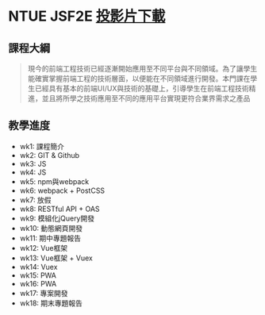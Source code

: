 # NTUE JSF2E [投影片下載](https://drive.google.com/drive/folders/1JTKKmR3B2vHdqSG-RRDbbARbsO6dMGvr?usp=sharing) 

## 課程大綱
> 現今的前端工程技術已經逐漸開始應用至不同平台與不同領域。為了讓學生能確實掌握前端工程的技術層面，以便能在不同領域進行開發。本門課在學生已經具有基本的前端UI/UX與技術的基礎上，引導學生在前端工程技術精進，並且將所學之技術應用至不同的應用平台實現更符合業界需求之產品


## 教學進度
- wk1: 課程簡介
- wk2: GIT & Github
- wk3: JS
- wk4: JS
- wk5: npm與webpack
- wk6: webpack + PostCSS
- wk7: 放假
- wk8: RESTful API + OAS
- wk9: 模組化jQuery開發
- wk10: 動態網頁開發
- wk11: 期中專題報告
- wk12: Vue框架
- wk13: Vue框架 + Vuex
- wk14: Vuex
- wk15: PWA
- wk16: PWA
- wk17: 專案開發
- wk18: 期末專題報告
